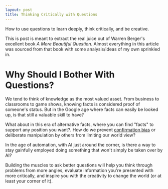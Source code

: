 ```yaml
---
layout: post
title: Thinking Critically with Questions
---
```


How to use questions to learn deeply, think critically, and be creative.

This is post is meant to extract the real juice out of Warren Berger's excellent book _A More Beautiful Question_.  Almost everything in this article was sourced from that book with some analysis/ideas of my own sprinkled in.

# Why Should I Bother With Questions?
We tend to think of knowledge as the most valued asset.  From business to classrooms to game shows, knowing facts is considered proof of someone's status.  But in the Google age where facts can easily be looked up, is that still a valuable skill to have?

What about in this era of alternative facts, where you can find "facts" to support any position you want?.  How do we prevent [confirmation bias](https://www.psychologytoday.com/us/blog/science-choice/201504/what-is-confirmation-bias) or deliberate manipulation by others from limiting our world view?

In the age of automation, with AI just around the corner, is there a way to stay gainfully employed doing something that won't simply be taken over by AI?

Building the muscles to ask better questions will help you think through problems from more angles, evaluate information you're presented with more critically, and inspire you with the creativity to change the world (or at least your corner of it).
